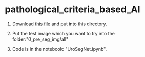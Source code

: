 # pathological_criteria_based_AI

1. Download [this file](https://www.dropbox.com/s/cu1noxpwrd9cq5q/models-20220131T063251Z-001.zip?dl=0) and put into this directory.

2. Put the test image which you want to try into the folder:"0_pre_seg_img/all" 

3. Code is in the notebook: "UroSegNet.ipynb".


